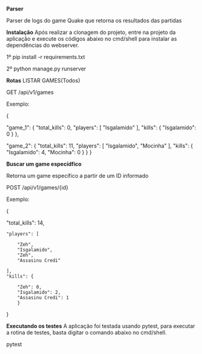 **Parser**

Parser de logs do game Quake que retorna os resultados das partidas

**Instalação**
Após realizar a clonagem do projeto, entre na projeto da aplicação e execute os códigos abaixo no cmd/shell para instalar as dependências do webserver.

1º pip install -r requirements.txt

2º python manage.py runserver

**Rotas**
LISTAR GAMES(Todos)

GET /api/v1/games

Exemplo:

{

"game_1": {
    "total_kills": 0,
    "players": [
        "Isgalamido"
    ],
    "kills": {
        "Isgalamido": 0
    }
},

"game_2": {
    "total_kills": 11,
    "players": [
        "Isgalamido",
        "Mocinha"
    ],
    "kills": {
        "Isgalamido": 4,
        "Mocinha": 0
    }
}
}

**Buscar um game especídfico**

Retorna um game específico a partir de um ID informado

POST /api/v1/games/{id}

Exemplo:

{

"total_kills": 14,

    "players": [
    
        "Zeh",
        "Isgalamido",
        "Zeh",
        "Assasinu Credi"
        
    ],
    "kills": {
    
        "Zeh": 0,
        "Isgalamido": 2,
        "Assasinu Credi": 1
        }
}

**Executando os testes**
A aplicação foi testada usando pytest, para executar a rotina de testes, basta digitar o comando abaixo no cmd/shell.

pytest


